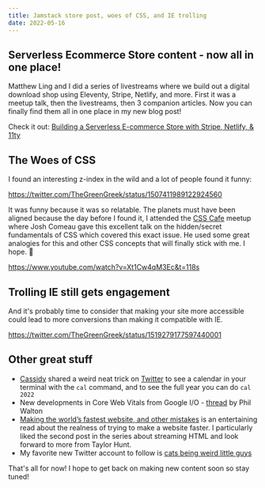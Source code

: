 ```yaml
---
title: Jamstack store post, woes of CSS, and IE trolling
date: 2022-05-16
---
```

## Serverless Ecommerce Store content - now all in one place!

Matthew Ling and I did a series of livestreams where we build out a digital download shop using Eleventy, Stripe, Netlify, and more. First it was a meetup talk, then the livestreams, then 3 companion articles. Now you can finally find them all in one place in my new blog post!

Check it out: [Building a Serverless E-commerce Store with Stripe, Netlify, & 11ty](https://sia.codes/posts/serverless-ecommerce-store/)

## The Woes of CSS

I found an interesting z-index in the wild and a lot of people found it funny:

https://twitter.com/TheGreenGreek/status/1507411989122924560

It was funny because it was so relatable. The planets must have been aligned because the day before I found it, I attended the [CSS Cafe](https://www.meetup.com/CSS-Cafe/) meetup where Josh Comeau gave this excellent talk on the hidden/secret fundamentals of CSS which covered this exact issue. He used some great analogies for this and other CSS concepts that will finally stick with me. I hope. 🤞

https://www.youtube.com/watch?v=Xt1Cw4qM3Ec&t=118s

## Trolling IE still gets engagement

And it's probably time to consider that making your site more accessible could lead to more conversions than making it compatible with IE.

https://twitter.com/TheGreenGreek/status/1519279177597440001

## Other great stuff

- [Cassidy](https://twitter.com/cassidoo) shared a weird neat trick on [Twitter](https://twitter.com/cassidoo/status/1525949077250269185) to see a calendar in your terminal with the `cal` command, and to see the full year you can do `cal 2022`
- New developments in Core Web Vitals from Google I/O - [thread](https://twitter.com/philwalton/status/1524782413741576192) by Phil Walton
- [Making the world’s fastest website, and other mistakes](https://dev.to/tigt/making-the-worlds-fastest-website-and-other-mistakes-56na) is an entertaining read about the realness of trying to make a website faster. I particularly liked the second post in the series about streaming HTML and look forward to more from Taylor Hunt.
- My favorite new Twitter account to follow is [cats being weird little guys](https://twitter.com/weirdlilguys)

That's all for now! I hope to get back on making new content soon so stay tuned!
